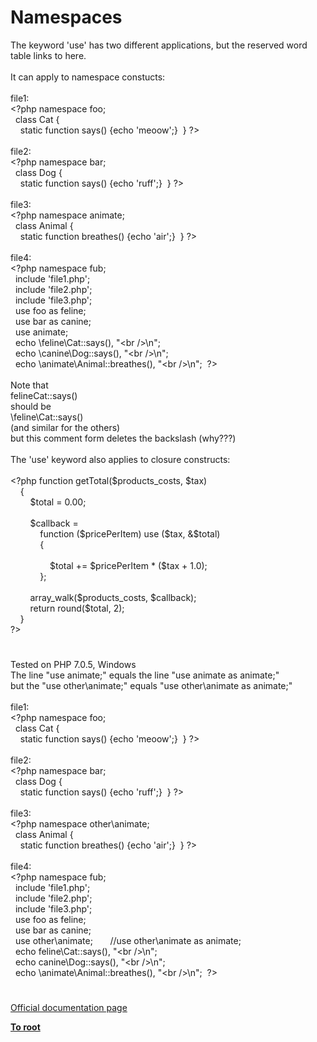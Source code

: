 # Namespaces




<div class="phpcode"><span class="html">
The keyword &apos;use&apos; has two different applications, but the reserved word table links to here.<br><br>It can apply to namespace constucts:<br><br>file1:<br><span class="default">&lt;?php </span><span class="keyword">namespace </span><span class="default">foo</span><span class="keyword">;<br>&#xA0; class </span><span class="default">Cat </span><span class="keyword">{ <br>&#xA0; &#xA0; static function </span><span class="default">says</span><span class="keyword">() {echo </span><span class="string">&apos;meoow&apos;</span><span class="keyword">;}&#xA0; } </span><span class="default">?&gt;<br></span><br>file2:<br><span class="default">&lt;?php </span><span class="keyword">namespace </span><span class="default">bar</span><span class="keyword">;<br>&#xA0; class </span><span class="default">Dog </span><span class="keyword">{<br>&#xA0; &#xA0; static function </span><span class="default">says</span><span class="keyword">() {echo </span><span class="string">&apos;ruff&apos;</span><span class="keyword">;}&#xA0; } </span><span class="default">?&gt;<br></span><br>file3:<br><span class="default">&lt;?php </span><span class="keyword">namespace </span><span class="default">animate</span><span class="keyword">;<br>&#xA0; class </span><span class="default">Animal </span><span class="keyword">{<br>&#xA0; &#xA0; static function </span><span class="default">breathes</span><span class="keyword">() {echo </span><span class="string">&apos;air&apos;</span><span class="keyword">;}&#xA0; } </span><span class="default">?&gt;<br></span><br>file4:<br><span class="default">&lt;?php </span><span class="keyword">namespace </span><span class="default">fub</span><span class="keyword">;<br>&#xA0; include </span><span class="string">&apos;file1.php&apos;</span><span class="keyword">;<br>&#xA0; include </span><span class="string">&apos;file2.php&apos;</span><span class="keyword">;<br>&#xA0; include </span><span class="string">&apos;file3.php&apos;</span><span class="keyword">;<br>&#xA0; use </span><span class="default">foo </span><span class="keyword">as </span><span class="default">feline</span><span class="keyword">;<br>&#xA0; use </span><span class="default">bar </span><span class="keyword">as </span><span class="default">canine</span><span class="keyword">;<br>&#xA0; use </span><span class="default">animate</span><span class="keyword">;<br>&#xA0; echo \</span><span class="default">feline</span><span class="keyword">\</span><span class="default">Cat</span><span class="keyword">::</span><span class="default">says</span><span class="keyword">(), </span><span class="string">&quot;&lt;br /&gt;\n&quot;</span><span class="keyword">;<br>&#xA0; echo \</span><span class="default">canine</span><span class="keyword">\</span><span class="default">Dog</span><span class="keyword">::</span><span class="default">says</span><span class="keyword">(), </span><span class="string">&quot;&lt;br /&gt;\n&quot;</span><span class="keyword">;<br>&#xA0; echo \</span><span class="default">animate</span><span class="keyword">\</span><span class="default">Animal</span><span class="keyword">::</span><span class="default">breathes</span><span class="keyword">(), </span><span class="string">&quot;&lt;br /&gt;\n&quot;</span><span class="keyword">;&#xA0; </span><span class="default">?&gt;<br></span><br>Note that <br>felineCat::says()<br>should be<br>\feline\Cat::says()<br>(and similar for the others)<br>but this comment form deletes the backslash (why???) <br><br>The &apos;use&apos; keyword also applies to closure constructs:<br><br><span class="default">&lt;?php </span><span class="keyword">function </span><span class="default">getTotal</span><span class="keyword">(</span><span class="default">$products_costs</span><span class="keyword">, </span><span class="default">$tax</span><span class="keyword">)<br>&#xA0; &#xA0; {<br>&#xA0; &#xA0; &#xA0; &#xA0; </span><span class="default">$total </span><span class="keyword">= </span><span class="default">0.00</span><span class="keyword">;<br>&#xA0; &#xA0; &#xA0; &#xA0; <br>&#xA0; &#xA0; &#xA0; &#xA0; </span><span class="default">$callback </span><span class="keyword">=<br>&#xA0; &#xA0; &#xA0; &#xA0; &#xA0; &#xA0; function (</span><span class="default">$pricePerItem</span><span class="keyword">) use (</span><span class="default">$tax</span><span class="keyword">, &amp;</span><span class="default">$total</span><span class="keyword">)<br>&#xA0; &#xA0; &#xA0; &#xA0; &#xA0; &#xA0; {<br>&#xA0; &#xA0; &#xA0; &#xA0; &#xA0; &#xA0; &#xA0; &#xA0; <br>&#xA0; &#xA0; &#xA0; &#xA0; &#xA0; &#xA0; &#xA0; &#xA0; </span><span class="default">$total </span><span class="keyword">+= </span><span class="default">$pricePerItem </span><span class="keyword">* (</span><span class="default">$tax </span><span class="keyword">+ </span><span class="default">1.0</span><span class="keyword">);<br>&#xA0; &#xA0; &#xA0; &#xA0; &#xA0; &#xA0; };<br>&#xA0; &#xA0; &#xA0; &#xA0; <br>&#xA0; &#xA0; &#xA0; &#xA0; </span><span class="default">array_walk</span><span class="keyword">(</span><span class="default">$products_costs</span><span class="keyword">, </span><span class="default">$callback</span><span class="keyword">);<br>&#xA0; &#xA0; &#xA0; &#xA0; return </span><span class="default">round</span><span class="keyword">(</span><span class="default">$total</span><span class="keyword">, </span><span class="default">2</span><span class="keyword">);<br>&#xA0; &#xA0; }<br></span><span class="default">?&gt;</span>
</span>
</div>
  

#


<div class="phpcode"><span class="html">
Tested on PHP 7.0.5, Windows<br>The line &quot;use animate;&quot; equals the line &quot;use animate as animate;&quot;<br>but the &quot;use other\animate;&quot; equals &quot;use other\animate as animate;&quot;<br><br>file1:<br><span class="default">&lt;?php </span><span class="keyword">namespace </span><span class="default">foo</span><span class="keyword">;<br>&#xA0; class </span><span class="default">Cat </span><span class="keyword">{ <br>&#xA0; &#xA0; static function </span><span class="default">says</span><span class="keyword">() {echo </span><span class="string">&apos;meoow&apos;</span><span class="keyword">;}&#xA0; } </span><span class="default">?&gt;<br></span><br>file2:<br><span class="default">&lt;?php </span><span class="keyword">namespace </span><span class="default">bar</span><span class="keyword">;<br>&#xA0; class </span><span class="default">Dog </span><span class="keyword">{<br>&#xA0; &#xA0; static function </span><span class="default">says</span><span class="keyword">() {echo </span><span class="string">&apos;ruff&apos;</span><span class="keyword">;}&#xA0; } </span><span class="default">?&gt;<br></span><br>file3:<br><span class="default">&lt;?php </span><span class="keyword">namespace </span><span class="default">other</span><span class="keyword">\</span><span class="default">animate</span><span class="keyword">;<br>&#xA0; class </span><span class="default">Animal </span><span class="keyword">{<br>&#xA0; &#xA0; static function </span><span class="default">breathes</span><span class="keyword">() {echo </span><span class="string">&apos;air&apos;</span><span class="keyword">;}&#xA0; } </span><span class="default">?&gt;<br></span><br>file4:<br><span class="default">&lt;?php </span><span class="keyword">namespace </span><span class="default">fub</span><span class="keyword">;<br>&#xA0; include </span><span class="string">&apos;file1.php&apos;</span><span class="keyword">;<br>&#xA0; include </span><span class="string">&apos;file2.php&apos;</span><span class="keyword">;<br>&#xA0; include </span><span class="string">&apos;file3.php&apos;</span><span class="keyword">;<br>&#xA0; use </span><span class="default">foo </span><span class="keyword">as </span><span class="default">feline</span><span class="keyword">;<br>&#xA0; use </span><span class="default">bar </span><span class="keyword">as </span><span class="default">canine</span><span class="keyword">;<br>&#xA0; use </span><span class="default">other</span><span class="keyword">\</span><span class="default">animate</span><span class="keyword">;&#xA0; &#xA0; &#xA0;&#xA0; </span><span class="comment">//use other\animate as animate;<br>&#xA0; </span><span class="keyword">echo </span><span class="default">feline</span><span class="keyword">\</span><span class="default">Cat</span><span class="keyword">::</span><span class="default">says</span><span class="keyword">(), </span><span class="string">&quot;&lt;br /&gt;\n&quot;</span><span class="keyword">;<br>&#xA0; echo </span><span class="default">canine</span><span class="keyword">\</span><span class="default">Dog</span><span class="keyword">::</span><span class="default">says</span><span class="keyword">(), </span><span class="string">&quot;&lt;br /&gt;\n&quot;</span><span class="keyword">;<br>&#xA0; echo \</span><span class="default">animate</span><span class="keyword">\</span><span class="default">Animal</span><span class="keyword">::</span><span class="default">breathes</span><span class="keyword">(), </span><span class="string">&quot;&lt;br /&gt;\n&quot;</span><span class="keyword">;&#xA0; </span><span class="default">?&gt;</span>
</span>
</div>
  

#

[Official documentation page](https://www.php.net/manual/en/language.namespaces.php)

**[To root](/README.md)**